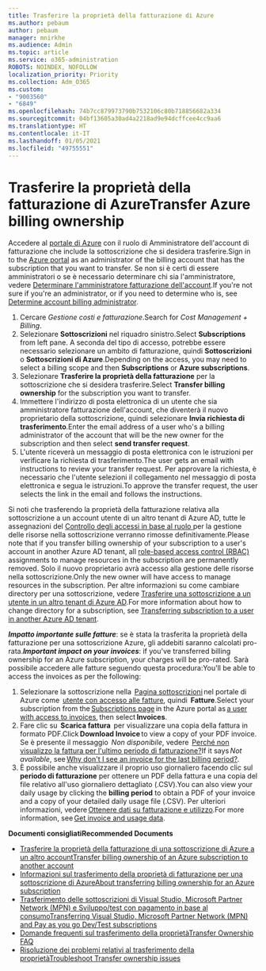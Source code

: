 ```yaml
---
title: Trasferire la proprietà della fatturazione di Azure
ms.author: pebaum
author: pebaum
manager: mnirkhe
ms.audience: Admin
ms.topic: article
ms.service: o365-administration
ROBOTS: NOINDEX, NOFOLLOW
localization_priority: Priority
ms.collection: Adm_O365
ms.custom:
- "9003560"
- "6849"
ms.openlocfilehash: 74b7cc879973790b7532106c80b718856682a334
ms.sourcegitcommit: 04bf13605a30ad4a2218ad9e94dcffcee4cc9aa6
ms.translationtype: HT
ms.contentlocale: it-IT
ms.lasthandoff: 01/05/2021
ms.locfileid: "49755551"
---
```

# <a name="transfer-azure-billing-ownership"></a><span data-ttu-id="9b26a-102">Trasferire la proprietà della fatturazione di Azure</span><span class="sxs-lookup"><span data-stu-id="9b26a-102">Transfer Azure billing ownership</span></span>

<span data-ttu-id="9b26a-103">Accedere al [portale di Azure](https://portal.azure.com/) con il ruolo di Amministratore dell'account di fatturazione che include la sottoscrizione che si desidera trasferire.</span><span class="sxs-lookup"><span data-stu-id="9b26a-103">Sign in to the [Azure portal](https://portal.azure.com/) as an administrator of the billing account that has the subscription that you want to transfer.</span></span> <span data-ttu-id="9b26a-104">Se non si è certi di essere amministratori o se è necessario determinare chi sia l'amministratore, vedere [Determinare l'amministratore fatturazione dell'account](https://docs.microsoft.com/azure/cost-management-billing/understand/subscription-transfer#whoisaa).</span><span class="sxs-lookup"><span data-stu-id="9b26a-104">If you're not sure if you're an administrator, or if you need to determine who is, see [Determine account billing administrator](https://docs.microsoft.com/azure/cost-management-billing/understand/subscription-transfer#whoisaa).</span></span>

1. <span data-ttu-id="9b26a-105">Cercare _Gestione costi e fatturazione_.</span><span class="sxs-lookup"><span data-stu-id="9b26a-105">Search for _Cost Management + Billing_.</span></span>
1. <span data-ttu-id="9b26a-106">Selezionare **Sottoscrizioni** nel riquadro sinistro.</span><span class="sxs-lookup"><span data-stu-id="9b26a-106">Select **Subscriptions** from left pane.</span></span> <span data-ttu-id="9b26a-107">A seconda del tipo di accesso, potrebbe essere necessario selezionare un ambito di fatturazione, quindi **Sottoscrizioni** o **Sottoscrizioni di Azure**.</span><span class="sxs-lookup"><span data-stu-id="9b26a-107">Depending on the access, you may need to select a billing scope and then **Subscriptions** or **Azure subscriptions**.</span></span>
1. <span data-ttu-id="9b26a-108">Selezionare **Trasferire la proprietà della fatturazione** per la sottoscrizione che si desidera trasferire.</span><span class="sxs-lookup"><span data-stu-id="9b26a-108">Select **Transfer billing ownership** for the subscription you want to transfer.</span></span>
1. <span data-ttu-id="9b26a-109">Immettere l'indirizzo di posta elettronica di un utente che sia amministratore fatturazione dell'account, che diventerà il nuovo proprietario della sottoscrizione, quindi selezionare **Invia richiesta di trasferimento**.</span><span class="sxs-lookup"><span data-stu-id="9b26a-109">Enter the email address of a user who's a billing administrator of the account that will be the new owner for the subscription and then select **send transfer request**.</span></span>
1. <span data-ttu-id="9b26a-110">L'utente riceverà un messaggio di posta elettronica con le istruzioni per verificare la richiesta di trasferimento.</span><span class="sxs-lookup"><span data-stu-id="9b26a-110">The user gets an email with instructions to review your transfer request.</span></span> <span data-ttu-id="9b26a-111">Per approvare la richiesta, è necessario che l'utente selezioni il collegamento nel messaggio di posta elettronica e segua le istruzioni.</span><span class="sxs-lookup"><span data-stu-id="9b26a-111">To approve the transfer request, the user selects the link in the email and follows the instructions.</span></span>

<span data-ttu-id="9b26a-112">Si noti che trasferendo la proprietà della fatturazione relativa alla sottoscrizione a un account utente di un altro tenant di Azure AD, tutte le assegnazioni del [Controllo degli accessi in base al ruolo ](https://docs.microsoft.com/azure/role-based-access-control/overview?WT.mc_id=Portal-Microsoft_Azure_Support) per la gestione delle risorse nella sottoscrizione verranno rimosse definitivamente.</span><span class="sxs-lookup"><span data-stu-id="9b26a-112">Please note that if you transfer billing ownership of your subscription to a user's account in another Azure AD tenant, all [role-based access control (RBAC)](https://docs.microsoft.com/azure/role-based-access-control/overview?WT.mc_id=Portal-Microsoft_Azure_Support) assignments to manage resources in the subscription are permanently removed.</span></span> <span data-ttu-id="9b26a-113">Solo il nuovo proprietario avrà accesso alla gestione delle risorse nella sottoscrizione.</span><span class="sxs-lookup"><span data-stu-id="9b26a-113">Only the new owner will have access to manage resources in the subscription.</span></span> <span data-ttu-id="9b26a-114">Per altre informazioni su come cambiare directory per una sottoscrizione, vedere [Trasferire una sottoscrizione a un utente in un altro tenant di Azure AD](https://docs.microsoft.com/azure/active-directory/managed-identities-azure-resources/known-issues?WT.mc_id=Portal-Microsoft_Azure_Support).</span><span class="sxs-lookup"><span data-stu-id="9b26a-114">For more information about how to change directory for a subscription, see [Transferring subscription to a user in another Azure AD tenant](https://docs.microsoft.com/azure/active-directory/managed-identities-azure-resources/known-issues?WT.mc_id=Portal-Microsoft_Azure_Support).</span></span>

<span data-ttu-id="9b26a-115">_**Impatto importante sulle fatture**_: se è stata la trasferita la proprietà della fatturazione per una sottoscrizione Azure, gli addebiti saranno calcolati pro-rata.</span><span class="sxs-lookup"><span data-stu-id="9b26a-115">_**Important impact on your invoices**_: if you've transferred billing ownership for an Azure subscription, your charges will be pro-rated.</span></span> <span data-ttu-id="9b26a-116">Sarà possibile accedere alle fatture seguendo questa procedura:</span><span class="sxs-lookup"><span data-stu-id="9b26a-116">You'll be able to access the invoices as per the following:</span></span>  

1. <span data-ttu-id="9b26a-117">Selezionare la sottoscrizione nella  [Pagina sottoscrizioni](https://portal.azure.com/#blade/Microsoft_Azure_Billing/SubscriptionsBlade) nel portale di Azure come  [utente con accesso alle fatture](https://docs.microsoft.com/azure/cost-management-billing/manage/manage-billing-access?WT.mc_id=Portal-Microsoft_Azure_Support), quindi  **Fatture**.</span><span class="sxs-lookup"><span data-stu-id="9b26a-117">Select your subscription from the [Subscriptions page](https://portal.azure.com/#blade/Microsoft_Azure_Billing/SubscriptionsBlade) in the Azure portal as [a user with access to invoices](https://docs.microsoft.com/azure/cost-management-billing/manage/manage-billing-access?WT.mc_id=Portal-Microsoft_Azure_Support), then select **Invoices**.</span></span>
1. <span data-ttu-id="9b26a-118">Fare clic su  **Scarica fattura**  per visualizzare una copia della fattura in formato PDF.</span><span class="sxs-lookup"><span data-stu-id="9b26a-118">Click **Download Invoice** to view a copy of your PDF invoice.</span></span> <span data-ttu-id="9b26a-119">Se è presente il messaggio  _Non disponibile_, vedere  [Perché non visualizzo la fattura per l'ultimo periodo di fatturazione?](https://docs.microsoft.com/azure/cost-management-billing/manage/download-azure-invoice-daily-usage-date?WT.mc_id=Portal-Microsoft_Azure_Support#noinvoice)</span><span class="sxs-lookup"><span data-stu-id="9b26a-119">If it says _Not available_, see [Why don't I see an invoice for the last billing period?](https://docs.microsoft.com/azure/cost-management-billing/manage/download-azure-invoice-daily-usage-date?WT.mc_id=Portal-Microsoft_Azure_Support#noinvoice).</span></span>
1. <span data-ttu-id="9b26a-120">È possibile anche visualizzare il proprio uso giornaliero facendo clic sul **periodo di fatturazione** per ottenere un PDF della fattura e una copia del file relativo all'uso giornaliero dettagliato (.CSV).</span><span class="sxs-lookup"><span data-stu-id="9b26a-120">You can also view your daily usage by clicking the **billing period** to obtain a PDF of your invoice and a copy of your detailed daily usage file (.CSV).</span></span> <span data-ttu-id="9b26a-121">Per ulteriori informazioni, vedere [Ottenere dati su fatturazione e utilizzo](https://docs.microsoft.com/azure/cost-management-billing/manage/download-azure-invoice-daily-usage-date?WT.mc_id=Portal-Microsoft_Azure_Support).</span><span class="sxs-lookup"><span data-stu-id="9b26a-121">For more information, see [Get invoice and usage data](https://docs.microsoft.com/azure/cost-management-billing/manage/download-azure-invoice-daily-usage-date?WT.mc_id=Portal-Microsoft_Azure_Support).</span></span>

<span data-ttu-id="9b26a-122">**Documenti consigliati**</span><span class="sxs-lookup"><span data-stu-id="9b26a-122">**Recommended Documents**</span></span>

- [<span data-ttu-id="9b26a-123">Trasferire la proprietà della fatturazione di una sottoscrizione di Azure a un altro account</span><span class="sxs-lookup"><span data-stu-id="9b26a-123">Transfer billing ownership of an Azure subscription to another account</span></span>](https://docs.microsoft.com/azure/cost-management-billing/manage/billing-subscription-transfer)
- [<span data-ttu-id="9b26a-124">Informazioni sul trasferimento della proprietà di fatturazione per una sottoscrizione di Azure</span><span class="sxs-lookup"><span data-stu-id="9b26a-124">About transferring billing ownership for an Azure subscription</span></span>](https://docs.microsoft.com//azure/cost-management-billing/understand/subscription-transfer)
- [<span data-ttu-id="9b26a-125">Trasferimento delle sottoscrizioni di Visual Studio, Microsoft Partner Network (MPN) e Sviluppo/test con pagamento in base al consumo</span><span class="sxs-lookup"><span data-stu-id="9b26a-125">Transferring Visual Studio, Microsoft Partner Network (MPN) and Pay as you go Dev/Test subscriptions</span></span>](https://docs.microsoft.com/azure/billing/billing-subscription-transfer?WT.mc_id=Portal-Microsoft_Azure_Support#transferring-visual-studio-microsoft-partner-network-mpn-and-pay-as-you-go-devtest-subscriptions)
- [<span data-ttu-id="9b26a-126">Domande frequenti sul trasferimento della proprietà</span><span class="sxs-lookup"><span data-stu-id="9b26a-126">Transfer Ownership FAQ</span></span>](https://docs.microsoft.com/azure/billing/billing-subscription-transfer?WT.mc_id=Portal-Microsoft_Azure_Support#frequently-asked-questions-faq-for-senders)
- [<span data-ttu-id="9b26a-127">Risoluzione dei problemi relativi al trasferimento della proprietà</span><span class="sxs-lookup"><span data-stu-id="9b26a-127">Troubleshoot Transfer ownership issues</span></span>](https://docs.microsoft.com/azure/billing/billing-subscription-transfer?WT.mc_id=Portal-Microsoft_Azure_Support#troubleshooting)
